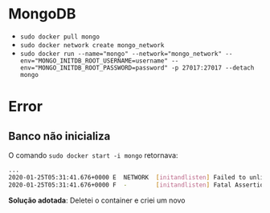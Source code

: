 # MongoDB
* `sudo docker pull mongo`  
* `sudo docker network create mongo_network`  
* `sudo docker run --name="mongo" --network="mongo_network" --env="MONGO_INITDB_ROOT_USERNAME=username" --env="MONGO_INITDB_ROOT_PASSWORD=password" -p 27017:27017 --detach mongo`  

# Error

## Banco não inicializa
O comando `sudo docker start -i mongo` retornava:  

```bash
...
2020-01-25T05:31:41.676+0000 E  NETWORK  [initandlisten] Failed to unlink socket file /tmp/mongodb-27017.sock Operation not permitted
2020-01-25T05:31:41.676+0000 F  -        [initandlisten] Fatal Assertion 40486 at src/mongo/transport/transport_layer_asio.cpp 693
```

**Solução adotada**: Deletei o container e criei um novo  
